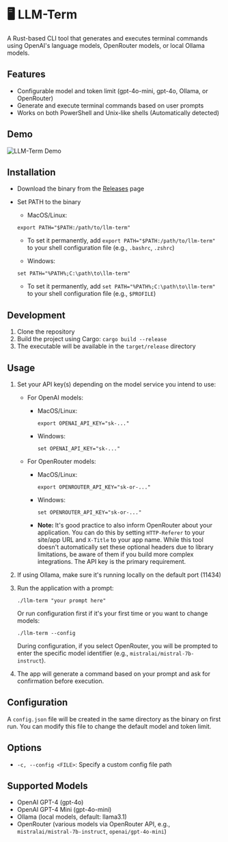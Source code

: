 # 🖥️ LLM-Term

A Rust-based CLI tool that generates and executes terminal commands using OpenAI's language models, OpenRouter models, or local Ollama models.

## Features

- Configurable model and token limit (gpt-4o-mini, gpt-4o, Ollama, or OpenRouter)
- Generate and execute terminal commands based on user prompts
- Works on both PowerShell and Unix-like shells (Automatically detected)

## Demo

![LLM-Term Demo](vhs-video/demo.gif)

## Installation

- Download the binary from the [Releases](https://github.com/dh1011/llm-term/releases) page

- Set PATH to the binary

    - MacOS/Linux:
    ```
    export PATH="$PATH:/path/to/llm-term"
    ```
    - To set it permanently, add `export PATH="$PATH:/path/to/llm-term"` to your shell configuration file (e.g., `.bashrc`, `.zshrc`)

    - Windows:
    ```
    set PATH="%PATH%;C:\path\to\llm-term"
    ```
    - To set it permanently, add `set PATH="%PATH%;C:\path\to\llm-term"` to your shell configuration file (e.g., `$PROFILE`)

## Development

1. Clone the repository
2. Build the project using Cargo: `cargo build --release`
3. The executable will be available in the `target/release` directory

## Usage

1. Set your API key(s) depending on the model service you intend to use:

   - For OpenAI models:
     - MacOS/Linux:
       ```
       export OPENAI_API_KEY="sk-..."
       ```
     - Windows:
       ```
       set OPENAI_API_KEY="sk-..."
       ```

   - For OpenRouter models:
     - MacOS/Linux:
       ```
       export OPENROUTER_API_KEY="sk-or-..."
       ```
     - Windows:
       ```
       set OPENROUTER_API_KEY="sk-or-..."
       ```
     - **Note:** It's good practice to also inform OpenRouter about your application. You can do this by setting `HTTP-Referer` to your site/app URL and `X-Title` to your app name. While this tool doesn't automatically set these optional headers due to library limitations, be aware of them if you build more complex integrations. The API key is the primary requirement.

2. If using Ollama, make sure it's running locally on the default port (11434)

3. Run the application with a prompt:
   ```
   ./llm-term "your prompt here"
   ```
   Or run configuration first if it's your first time or you want to change models:
   ```
   ./llm-term --config
   ```
   During configuration, if you select OpenRouter, you will be prompted to enter the specific model identifier (e.g., `mistralai/mistral-7b-instruct`).

4. The app will generate a command based on your prompt and ask for confirmation before execution.

## Configuration

A `config.json` file will be created in the same directory as the binary on first run. You can modify this file to change the default model and token limit.

## Options

- `-c, --config <FILE>`: Specify a custom config file path

## Supported Models

- OpenAI GPT-4 (gpt-4o)
- OpenAI GPT-4 Mini (gpt-4o-mini)
- Ollama (local models, default: llama3.1)
- OpenRouter (various models via OpenRouter API, e.g., `mistralai/mistral-7b-instruct`, `openai/gpt-4o-mini`)
